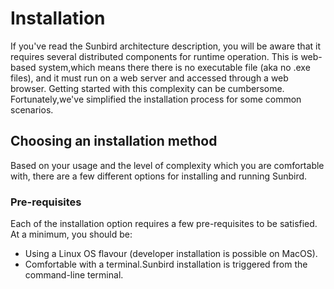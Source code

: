 # Installation

If you've read the Sunbird architecture description, you will be aware that it requires several distributed components for runtime operation. This is web-based system,which means there there is no executable file (aka no .exe files), and it must  run on a web server and accessed through a web browser. Getting started with this complexity can be cumbersome. Fortunately,we've simplified the installation process for some common scenarios.

## Choosing an installation method
Based on your usage and the level of complexity which you are comfortable with, there are a few different options for installing and running Sunbird.

### Pre-requisites
Each of the installation option requires a few pre-requisites to be satisfied. 
At a minimum, you should be:
* Using a Linux OS flavour (developer installation is possible on MacOS).
* Comfortable with a terminal.Sunbird installation is triggered from the command-line terminal.


